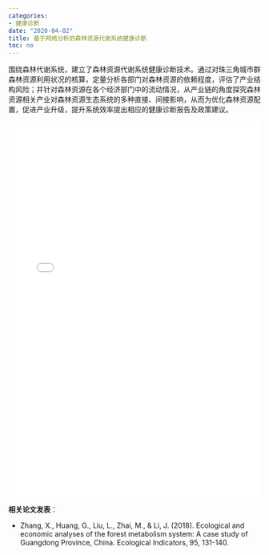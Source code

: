 ```yaml
---
categories:
- 健康诊断
date: "2020-04-02"
title: 基于网络分析的森林资源代谢系统健康诊断
toc: no
---
```


围绕森林代谢系统，建立了森林资源代谢系统健康诊断技术。通过对珠三角城市群森林资源利用状况的核算，定量分析各部门对森林资源的依赖程度，评估了产业结构风险；并针对森林资源在各个经济部门中的流动情况，从产业链的角度探究森林资源相关产业对森林资源生态系统的多种直接、间接影响，从而为优化森林资源配置，促进产业升级，提升系统效率提出相应的健康诊断报告及政策建议。

<embed src="/post/diagnose/2.2.2基于网络分析的森林资源代谢系统健康诊断.pdf#toolbar=0" type="application/pdf" width="100%" height=750>

**相关论文发表**：

- Zhang, X., Huang, G., Liu, L., Zhai, M., & Li, J. (2018). Ecological and economic analyses of the forest metabolism system: A case study of Guangdong Province, China. Ecological Indicators, 95, 131-140.

